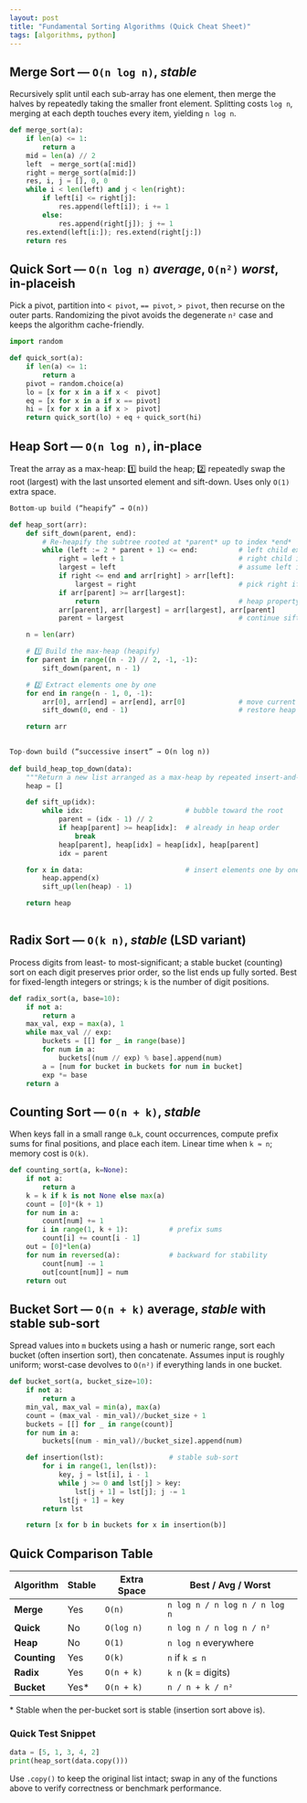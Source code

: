 ```yaml
---
layout: post
title: "Fundamental Sorting Algorithms (Quick Cheat Sheet)"
tags: [algorithms, python]
---
```

## Merge Sort — `O(n log n)`, *stable*

Recursively split until each sub-array has one element, then merge the halves by repeatedly taking the smaller front element.
Splitting costs `log n`, merging at each depth touches every item, yielding `n log n`.

```python
def merge_sort(a):
    if len(a) <= 1:
        return a
    mid = len(a) // 2
    left  = merge_sort(a[:mid])
    right = merge_sort(a[mid:])
    res, i, j = [], 0, 0
    while i < len(left) and j < len(right):
        if left[i] <= right[j]:
            res.append(left[i]); i += 1
        else:
            res.append(right[j]); j += 1
    res.extend(left[i:]); res.extend(right[j:])
    return res
```



## Quick Sort — `O(n log n)` *average*, `O(n²)` *worst*, in-placeish

Pick a pivot, partition into `< pivot`, `== pivot`, `> pivot`, then recurse on the outer parts.
Randomizing the pivot avoids the degenerate `n²` case and keeps the algorithm cache-friendly.

```python
import random

def quick_sort(a):
    if len(a) <= 1:
        return a
    pivot = random.choice(a)
    lo = [x for x in a if x <  pivot]
    eq = [x for x in a if x == pivot]
    hi = [x for x in a if x >  pivot]
    return quick_sort(lo) + eq + quick_sort(hi)
```


## Heap Sort — `O(n log n)`, in-place

Treat the array as a max-heap:
1️⃣ build the heap; 2️⃣ repeatedly swap the root (largest) with the last unsorted element and sift-down.
Uses only `O(1)` extra space.

```python
Bottom-up build (“heapify” → O(n))

def heap_sort(arr):
    def sift_down(parent, end):
        # Re-heapify the subtree rooted at *parent* up to index *end*
        while (left := 2 * parent + 1) <= end:          # left child exists
            right = left + 1                            # right child index
            largest = left                              # assume left is larger
            if right <= end and arr[right] > arr[left]:
                largest = right                         # pick right if larger
            if arr[parent] >= arr[largest]:
                return                                  # heap property satisfied
            arr[parent], arr[largest] = arr[largest], arr[parent]
            parent = largest                            # continue sifting

    n = len(arr)

    # 1️⃣ Build the max-heap (heapify)
    for parent in range((n - 2) // 2, -1, -1):
        sift_down(parent, n - 1)

    # 2️⃣ Extract elements one by one
    for end in range(n - 1, 0, -1):
        arr[0], arr[end] = arr[end], arr[0]             # move current max to its spot
        sift_down(0, end - 1)                           # restore heap property

    return arr
    

Top-down build (“successive insert” → O(n log n))
    
def build_heap_top_down(data):
    """Return a new list arranged as a max-heap by repeated insert-and-sift-up."""
    heap = []

    def sift_up(idx):
        while idx:                         # bubble toward the root
            parent = (idx - 1) // 2
            if heap[parent] >= heap[idx]:  # already in heap order
                break
            heap[parent], heap[idx] = heap[idx], heap[parent]
            idx = parent

    for x in data:                         # insert elements one by one
        heap.append(x)
        sift_up(len(heap) - 1)

    return heap
    
```


## Radix Sort — `O(k n)`, *stable* (LSD variant)

Process digits from least- to most-significant; a stable bucket (counting) sort on each digit preserves prior order, so the list ends up fully sorted.
Best for fixed-length integers or strings; `k` is the number of digit positions.

```python
def radix_sort(a, base=10):
    if not a:
        return a
    max_val, exp = max(a), 1
    while max_val // exp:
        buckets = [[] for _ in range(base)]
        for num in a:
            buckets[(num // exp) % base].append(num)
        a = [num for bucket in buckets for num in bucket]
        exp *= base
    return a
```


## Counting Sort — `O(n + k)`, *stable*

When keys fall in a small range `0…k`, count occurrences, compute prefix sums for final positions, and place each item.
Linear time when `k ≈ n`; memory cost is `O(k)`.

```python
def counting_sort(a, k=None):
    if not a:
        return a
    k = k if k is not None else max(a)
    count = [0]*(k + 1)
    for num in a:
        count[num] += 1
    for i in range(1, k + 1):          # prefix sums
        count[i] += count[i - 1]
    out = [0]*len(a)
    for num in reversed(a):            # backward for stability
        count[num] -= 1
        out[count[num]] = num
    return out
```


## Bucket Sort — `O(n + k)` average, *stable* with stable sub-sort

Spread values into `m` buckets using a hash or numeric range, sort each bucket (often insertion sort), then concatenate.
Assumes input is roughly uniform; worst-case devolves to `O(n²)` if everything lands in one bucket.

```python
def bucket_sort(a, bucket_size=10):
    if not a:
        return a
    min_val, max_val = min(a), max(a)
    count = (max_val - min_val)//bucket_size + 1
    buckets = [[] for _ in range(count)]
    for num in a:
        buckets[(num - min_val)//bucket_size].append(num)

    def insertion(lst):                # stable sub-sort
        for i in range(1, len(lst)):
            key, j = lst[i], i - 1
            while j >= 0 and lst[j] > key:
                lst[j + 1] = lst[j]; j -= 1
            lst[j + 1] = key
        return lst

    return [x for b in buckets for x in insertion(b)]
```


## Quick Comparison Table

| Algorithm    | Stable | Extra Space | Best / Avg / Worst            |
| ------------ | ------ | ----------- | ----------------------------- |
| **Merge**    | Yes    | `O(n)`      | `n log n / n log n / n log n` |
| **Quick**    | No     | `O(log n)`  | `n log n / n log n / n²`      |
| **Heap**     | No     | `O(1)`      | `n log n` everywhere          |
| **Counting** | Yes    | `O(k)`      | `n` if `k ≤ n`                |
| **Radix**    | Yes    | `O(n + k)`  | `k n` (k = digits)            |
| **Bucket**   | Yes\*  | `O(n + k)`  | `n / n + k / n²`              |

\* Stable when the per-bucket sort is stable (insertion sort above is).


### Quick Test Snippet

```python
data = [5, 1, 3, 4, 2]
print(heap_sort(data.copy()))
```

Use `.copy()` to keep the original list intact; swap in any of the functions above to verify correctness or benchmark performance.

